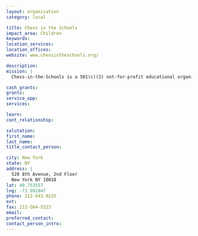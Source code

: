 ```yaml
---
layout: organization
category: local

title: Chess in the Schools
impact_area: Children
keywords: 
location_services: 
location_offices: 
website: www.chessintheschools.org/‎

description: 
mission: |
  Chess-in-the-Schools is a 501(c)(3) not-for-profit educational organization dedicated to stimulating and enhancing learning skills by teaching chess to kindergarten through eighth grade children in New York's inner-city public schools, in after-schools, with tournaments competitions, and Alumni programs for high school students. Through our mission, Chess-in-the-Schools develops critical thinking skills, builds self-esteem, teaches discipline, fosters positive social skills, motivates academic achievement, and empowers children to succeed.

cash_grants: 
grants: 
service_opp: 
services: 

learn: 
cont_relationship: 

salutation: 
first_name: 
last_name: 
title_contact_person: 

city: New York
state: NY
address: |
  520 8th Avenue, 2nd Floor  
  New York NY 10018
lat: 40.753557
lng: -73.991847
phone: 212-643-0225
ext: 
fax: 212-564-5523
email: 
preferred_contact: 
contact_person_intro: 
---
```

